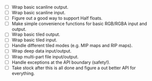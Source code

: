 - [ ] Wrap basic scanline output.
- [ ] Wrap basic scanline input.
- [ ] Figure out a good way to support Half floats.
- [ ] Make simple convenience functions for basic RGB/RGBA input and output.
- [ ] Wrap basic tiled output.
- [ ] Wrap basic tiled input.
- [ ] Handle different tiled modes (e.g. MIP maps and RIP maps).
- [ ] Wrap deep data input/output.
- [ ] Wrap multi-part file input/output.
- [ ] Handle exceptions at the API boundary (safety!).
- [ ] Take stock after this is all done and figure a out better API for everything.
